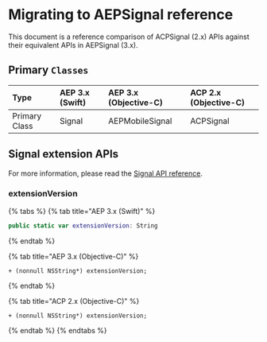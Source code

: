 # Migrating to AEPSignal reference

This document is a reference comparison of ACPSignal (2.x) APIs against their equivalent APIs in AEPSignal (3.x).

## Primary `Classes`

| Type | AEP 3.x (Swift) | AEP 3.x (Objective-C) | ACP 2.x (Objective-C) |
| :--- | :--- | :--- | :--- |
| Primary Class | Signal | AEPMobileSignal | ACPSignal |

## Signal extension APIs

For more information, please read the [Signal API reference](https://aep-sdks.gitbook.io/docs/foundation-extensions/mobile-core/signals/signal-api-reference).

### extensionVersion

{% tabs %}
{% tab title="AEP 3.x (Swift)" %}
```swift
public static var extensionVersion: String
```
{% endtab %}

{% tab title="AEP 3.x (Objective-C)" %}
```text
+ (nonnull NSString*) extensionVersion;
```
{% endtab %}

{% tab title="ACP 2.x (Objective-C)" %}
```text
+ (nonnull NSString*) extensionVersion;
```
{% endtab %}
{% endtabs %}

